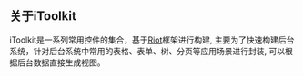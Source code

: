 ## 关于iToolkit
iToolkit是一系列常用控件的集合，基于[Riot]()框架进行构建, 主要为了快速构建后台系统，针对后台系统中常用的表格、表单、树、分页等应用场景进行封装, 可以根据后台数据直接生成视图。